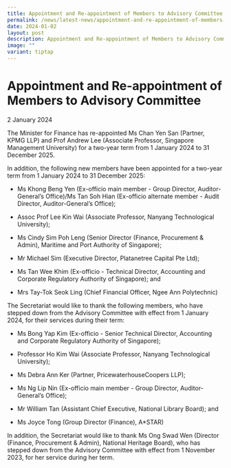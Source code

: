 ```yaml
---
title: Appointment and Re-appointment of Members to Advisory Committee
permalink: /news/latest-news/appointment-and-re-appointment-of-members-to-advisory-committee-jan/
date: 2024-01-02
layout: post
description: Appointment and Re-appointment of Members to Advisory Committee
image: ""
variant: tiptap
---
```

<h1>Appointment and Re-appointment of Members to Advisory Committee</h1><p>2 January 2024</p><p></p><p>The Minister for Finance has re-appointed Ms Chan Yen San (Partner, KPMG LLP) and Prof Andrew Lee (Associate Professor, Singapore Management University) for a two-year term from 1 January 2024 to 31 December 2025.</p><p></p><p>In addition, the following new members have been appointed for a two-year term from 1 January 2024 to 31 December 2025:</p><ul data-tight="true" class="tight"><li><p>Ms Khong Beng Yen (Ex-officio main member - Group Director, Auditor-General’s Office)/Ms Tan Soh Hian (Ex-officio alternate member - Audit Director, Auditor-General’s Office);</p></li><li><p>Assoc Prof Lee Kin Wai (Associate Professor, Nanyang Technological University);</p></li><li><p>Ms Cindy Sim Poh Leng (Senior Director (Finance, Procurement &amp; Admin), Maritime and Port Authority of Singapore);</p></li><li><p>Mr Michael Sim (Executive Director, Platanetree Capital Pte Ltd);</p></li><li><p>Ms Tan Wee Khim (Ex-officio - Technical Director, Accounting and Corporate Regulatory Authority of Singapore); and</p></li><li><p>Mrs Tay-Tok Seok Ling (Chief Financial Officer, Ngee Ann Polytechnic)</p><p></p></li></ul><p>The Secretariat would like to thank the following members, who have stepped down from the Advisory Committee with effect from 1 January 2024, for their services during their term:</p><ul data-tight="true" class="tight"><li><p>Ms Bong Yap Kim (Ex-officio - Senior Technical Director, Accounting and Corporate Regulatory Authority of Singapore);</p></li><li><p>Professor Ho Kim Wai (Associate Professor, Nanyang Technological University);</p></li><li><p>Ms Debra Ann Ker (Partner, PricewaterhouseCoopers LLP);</p></li><li><p>Ms Ng Lip Nin (Ex-officio main member - Group Director, Auditor-General’s Office);</p></li><li><p>Mr William Tan (Assistant Chief Executive, National Library Board); and</p></li><li><p>Ms Joyce Tong (Group Director (Finance), A*STAR)</p><p></p></li></ul><p>In addition, the Secretariat would like to thank Ms Ong Swad Wen (Director (Finance, Procurement &amp; Admin), National Heritage Board), who has stepped down from the Advisory Committee with effect from 1 November 2023, for her service during her term.</p><p></p><h4></h4><p></p>